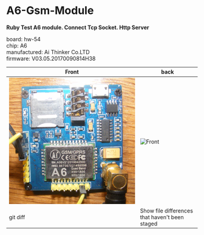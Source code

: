# A6-Gsm-Module
**Ruby Test A6 module. Connect Tcp Socket. Http Server**

board: hw-54<br/>
chip: A6 <br/>
manufactured: Ai Thinker Co.LTD<br/>
firmware: V03.05.20170090814H38<br/>

| Front | back |
| --- | --- |
| ![Front](https://github.com/TiborStuchlik/A6-Gsm-Module/blob/master/manuals/board_front.jpg?raw=true) | ![Front](https://octodex.github.com/images/yaktocat.png) |
| git diff | Show file differences that haven't been staged |

